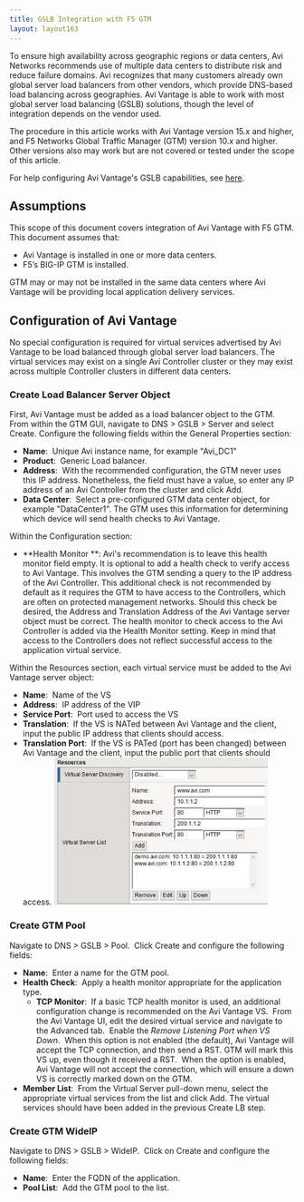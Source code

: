 ```yaml
---
title: GSLB Integration with F5 GTM
layout: layout163
---
```

To ensure high availability across geographic regions or data centers, Avi Networks recommends use of multiple data centers to distribute risk and reduce failure domains. Avi recognizes that many customers already own global server load balancers from other vendors, which provide DNS-based load balancing across geographies. Avi Vantage is able to work with most global server load balancing (GSLB) solutions, though the level of integration depends on the vendor used.

The procedure in this article works with Avi Vantage version 15.x and higher, and F5 Networks Global Traffic Manager (GTM) version 10.x and higher. Other versions also may work but are not covered or tested under the scope of this article.

For help configuring Avi Vantage's GSLB capabilities, see <a href="{% vpath %}/avi-gslb-architecture/">here</a>.

## Assumptions

This scope of this document covers integration of Avi Vantage with F5 GTM. This document assumes that:

* Avi Vantage is installed in one or more data centers.
* F5’s BIG-IP GTM is installed. 

GTM may or may not be installed in the same data centers where Avi Vantage will be providing local application delivery services.

## Configuration of Avi Vantage

No special configuration is required for virtual services advertised by Avi Vantage to be load balanced through global server load balancers. The virtual services may exist on a single Avi Controller cluster or they may exist across multiple Controller clusters in different data centers.

### Create Load Balancer Server Object

First, Avi Vantage must be added as a load balancer object to the GTM.  From within the GTM GUI, navigate to DNS > GSLB > Server and select Create. Configure the following fields within the General Properties section:

* **Name**:  Unique Avi instance name, for example "Avi_DC1"
* **Product**:  Generic Load balancer.
* **Address**:  With the recommended configuration, the GTM never uses this IP address. Nonetheless, the field must have a value, so enter any IP address of an Avi Controller from the cluster and click Add.
* **Data Center**:  Select a pre-configured GTM data center object, for example "DataCenter1". The GTM uses this information for determining which device will send health checks to Avi Vantage. 

Within the Configuration section:

* **Health Monitor **: Avi's recommendation is to leave this health monitor field empty. It is optional to add a health check to verify access to Avi Vantage. This involves the GTM sending a query to the IP address of the Avi Controller. This additional check is not recommended by default as it requires the GTM to have access to the Controllers, which are often on protected management networks. Should this check be desired, the Address and Translation Address of the Avi Vantage server object must be correct. The health monitor to check access to the Avi Controller is added via the Health Monitor setting. Keep in mind that access to the Controllers does not reflect successful access to the application virtual service. 

Within the Resources section, each virtual service must be added to the Avi Vantage server object:

* **Name**:  Name of the VS
* **Address**:  IP address of the VIP
* **Service Port**:  Port used to access the VS
* **Translation**:  If the VS is NATed between Avi Vantage and the client, input the public IP address that clients should access.
* **Translation Port**:  If the VS is PATed (port has been changed) between Avi Vantage and the client, input the public port that clients should access. 
<a href="img/GTM-vs-config.jpg"><img class="alignnone wp-image-20351" src="img/GTM-vs-config.jpg" alt="GTM vs config" width="378" height="260"></a> 

### Create GTM Pool

Navigate to DNS > GSLB > Pool.  Click Create and configure the following fields:

* **Name**:  Enter a name for the GTM pool.
* **Health Check**:  Apply a health monitor appropriate for the application type.  
    * **TCP Monitor**:  If a basic TCP health monitor is used, an additional configuration change is recommended on the Avi Vantage VS.  From the Avi Vantage UI, edit the desired virtual service and navigate to the Advanced tab.  Enable the *Remove Listening Port when VS Down*.  When this option is not enabled (the default), Avi Vantage will accept the TCP connection, and then send a RST. GTM will mark this VS up, even though it received a RST.  When the option is enabled, Avi Vantage will not accept the connection, which will ensure a down VS is correctly marked down on the GTM.
* **Member List**:  From the Virtual Server pull-down menu, select the appropriate virtual services from the list and click Add. The virtual services should have been added in the previous Create LB step. 

### Create GTM WideIP

Navigate to DNS > GSLB > WideIP.  Click on Create and configure the following fields:

* **Name**:  Enter the FQDN of the application.
* **Pool List**:  Add the GTM pool to the list. 